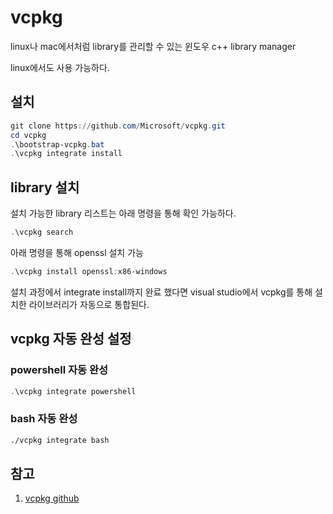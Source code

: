 # vcpkg

linux나 mac에서처럼 library를 관리할 수 있는 윈도우 c++ library manager

linux에서도 사용 가능하다.

## 설치

```powershell
git clone https://github.com/Microsoft/vcpkg.git
cd vcpkg
.\bootstrap-vcpkg.bat
.\vcpkg integrate install
```

## library 설치

설치 가능한 library 리스트는 아래 명령을 통해 확인 가능하다.

```powershell
.\vcpkg search
```

아래 명령을 통해 openssl 설치 가능

```powershell
.\vcpkg install openssl:x86-windows
```

설치 과정에서 integrate install까지 완료 했다면 visual studio에서 vcpkg를 통해 설치한 라이브러리가 자동으로 통합된다.

## vcpkg 자동 완성 설정

### powershell 자동 완성

```powershell
.\vcpkg integrate powershell
```

### bash 자동 완성

```bash
./vcpkg integrate bash
```

## 참고

1. [vcpkg github](https://github.com/Microsoft/vcpkg)